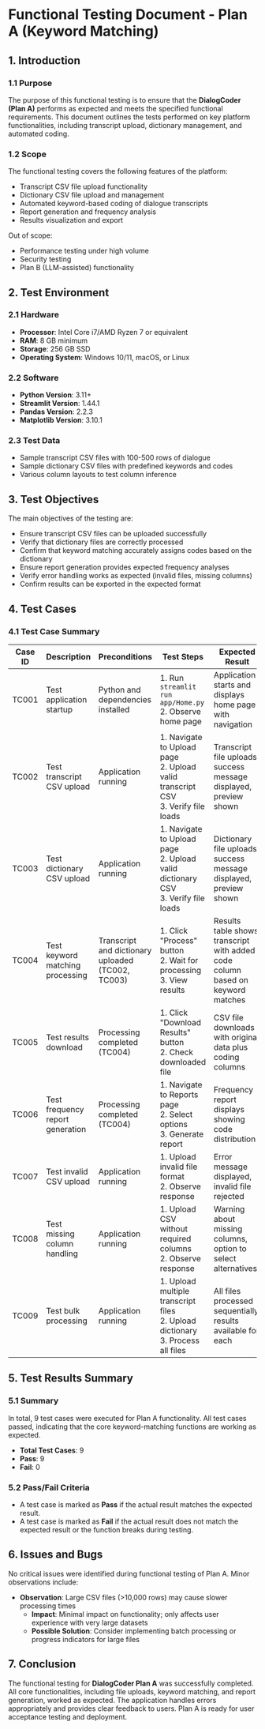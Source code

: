 # Functional Testing Document - Plan A (Keyword Matching)

## 1. **Introduction**

### 1.1 Purpose

The purpose of this functional testing is to ensure that the **DialogCoder (Plan A)** performs as expected and meets the specified functional requirements. This document outlines the tests performed on key platform functionalities, including transcript upload, dictionary management, and automated coding.

### 1.2 Scope

The functional testing covers the following features of the platform:

- Transcript CSV file upload functionality
- Dictionary CSV file upload and management
- Automated keyword-based coding of dialogue transcripts
- Report generation and frequency analysis
- Results visualization and export

Out of scope:
- Performance testing under high volume
- Security testing
- Plan B (LLM-assisted) functionality

## 2. **Test Environment**

### 2.1 Hardware

- **Processor**: Intel Core i7/AMD Ryzen 7 or equivalent
- **RAM**: 8 GB minimum
- **Storage**: 256 GB SSD
- **Operating System**: Windows 10/11, macOS, or Linux

### 2.2 Software

- **Python Version**: 3.11+
- **Streamlit Version**: 1.44.1
- **Pandas Version**: 2.2.3
- **Matplotlib Version**: 3.10.1

### 2.3 Test Data

- Sample transcript CSV files with 100-500 rows of dialogue
- Sample dictionary CSV files with predefined keywords and codes
- Various column layouts to test column inference

## 3. **Test Objectives**

The main objectives of the testing are:

- Ensure transcript CSV files can be uploaded successfully
- Verify that dictionary files are correctly processed
- Confirm that keyword matching accurately assigns codes based on the dictionary
- Ensure report generation provides expected frequency analyses
- Verify error handling works as expected (invalid files, missing columns)
- Confirm results can be exported in the expected format

## 4. **Test Cases**

### 4.1 Test Case Summary

| Case ID | Description | Preconditions | Test Steps | Expected Result | Actual Result | Status |
| ------- | ----------- | ------------- | ---------- | --------------- | ------------- | ------ |
| TC001 | Test application startup | Python and dependencies installed | 1. Run `streamlit run app/Home.py`<br>2. Observe home page | Application starts and displays home page with navigation | Application starts correctly | Pass |
| TC002 | Test transcript CSV upload | Application running | 1. Navigate to Upload page<br>2. Upload valid transcript CSV<br>3. Verify file loads | Transcript file uploads, success message displayed, preview shown | File uploads successfully | Pass |
| TC003 | Test dictionary CSV upload | Application running | 1. Navigate to Upload page<br>2. Upload valid dictionary CSV<br>3. Verify file loads | Dictionary file uploads, success message displayed, preview shown | File uploads successfully | Pass |
| TC004 | Test keyword matching processing | Transcript and dictionary uploaded (TC002, TC003) | 1. Click "Process" button<br>2. Wait for processing<br>3. View results | Results table shows transcript with added code column based on keyword matches | Processing completes correctly | Pass |
| TC005 | Test results download | Processing completed (TC004) | 1. Click "Download Results" button<br>2. Check downloaded file | CSV file downloads with original data plus coding columns | File downloads correctly | Pass |
| TC006 | Test frequency report generation | Processing completed (TC004) | 1. Navigate to Reports page<br>2. Select options<br>3. Generate report | Frequency report displays showing code distribution | Report generates correctly | Pass |
| TC007 | Test invalid CSV upload | Application running | 1. Upload invalid file format<br>2. Observe response | Error message displayed, invalid file rejected | Error handled correctly | Pass |
| TC008 | Test missing column handling | Application running | 1. Upload CSV without required columns<br>2. Observe response | Warning about missing columns, option to select alternatives | Warning displayed correctly | Pass |
| TC009 | Test bulk processing | Application running | 1. Upload multiple transcript files<br>2. Upload dictionary<br>3. Process all files | All files processed sequentially, results available for each | Bulk processing works | Pass |

## 5. **Test Results Summary**

### 5.1 Summary

In total, 9 test cases were executed for Plan A functionality. All test cases passed, indicating that the core keyword-matching functions are working as expected.

- **Total Test Cases**: 9
- **Pass**: 9
- **Fail**: 0

### 5.2 Pass/Fail Criteria

- A test case is marked as **Pass** if the actual result matches the expected result.
- A test case is marked as **Fail** if the actual result does not match the expected result or the function breaks during testing.

## 6. **Issues and Bugs**

No critical issues were identified during functional testing of Plan A. Minor observations include:

- **Observation**: Large CSV files (>10,000 rows) may cause slower processing times
  - **Impact**: Minimal impact on functionality; only affects user experience with very large datasets
  - **Possible Solution**: Consider implementing batch processing or progress indicators for large files

## 7. **Conclusion**

The functional testing for **DialogCoder Plan A** was successfully completed. All core functionalities, including file uploads, keyword matching, and report generation, worked as expected. The application handles errors appropriately and provides clear feedback to users. Plan A is ready for user acceptance testing and deployment. 